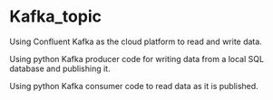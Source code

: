 # Kafka_topic

Using Confluent Kafka as the cloud platform to read and write data.

Using python Kafka producer code for writing data from a local SQL database and publishing it.

Using python Kafka consumer code to read data as it is published.

